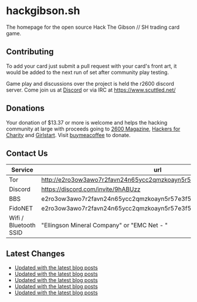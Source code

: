 # hackgibson.sh
The homepage for the open source Hack The Gibson // SH trading card game.


## Contributing

To add your card just submit a pull request with your card's front art, it would be added to the next run of set after community play testing.

Game play and discussions over the project is held the r2600 discord server. Come join us at [Discord](https://discord.com/invite/9hABUzz) or via IRC at https://www.scuttled.net/


## Donations

Your donation of $13.37 or more is welcome and helps the hacking community at large with proceeds going to [2600 Magazine](https://2600.com/), [Hackers for Charity](https://hackersforcharity.org) and [Girlstart](https://girlstart.org).  Visit [buymeacoffee](https://www.buymeacoffee.com/hackgibson.sh) to donate.


## Contact Us

Service | url
-|-
Tor | http://e2ro3ow3awo7r2favn24n65ycc2qmzkoayn5r57e3f56nvjwdcgg32ad.onion
Discord | https://discord.com/invite/9hABUzz
BBS | e2ro3ow3awo7r2favn24n65ycc2qmzkoayn5r57e3f56nvjwdcgg32ad.onion:23
FidoNET | e2ro3ow3awo7r2favn24n65ycc2qmzkoayn5r57e3f56nvjwdcgg32ad.onion:24554
Wifi / Bluetooth SSID | "Ellingson Mineral Company" or "EMC Net - <fidonet address>"

## Latest Changes
<!-- BLOG-POST-LIST:START -->
- [Updated with the latest blog posts](https://github.com/DFW2600/hackgibson.sh/commit/18758cc0ab838d835511c14b121b91d5ddbeeca7)
- [Updated with the latest blog posts](https://github.com/DFW2600/hackgibson.sh/commit/13eab7bb0619240295844f0384f47b6ce20defd5)
- [Updated with the latest blog posts](https://github.com/DFW2600/hackgibson.sh/commit/42cdecfd8b47a79ee3007df6e56d6e266e51db0f)
- [Updated with the latest blog posts](https://github.com/DFW2600/hackgibson.sh/commit/dfe769ecac406f7f2a65ab7438746da0b1d0c8d7)
- [Updated with the latest blog posts](https://github.com/DFW2600/hackgibson.sh/commit/8d56a9730b06f436a28121a8f6bdbd832d87039b)
<!-- BLOG-POST-LIST:END -->
